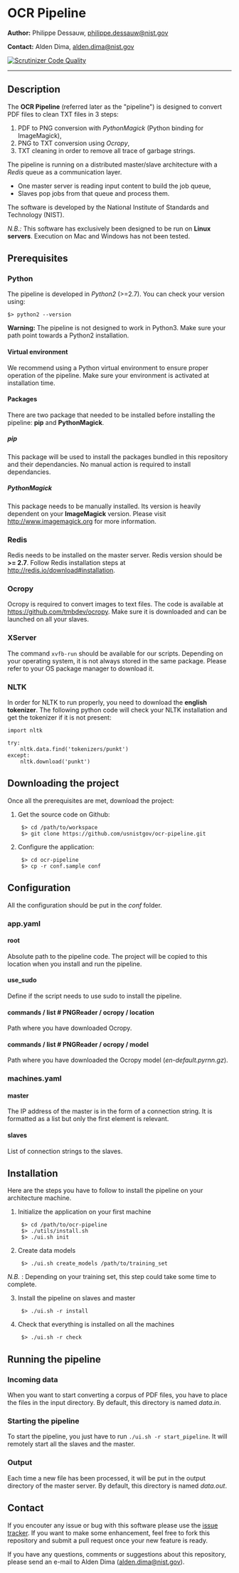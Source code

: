 # OCR Pipeline 

**Author:** Philippe Dessauw, philippe.dessauw@nist.gov

**Contact:** Alden Dima, alden.dima@nist.gov

[![Scrutinizer Code Quality](https://scrutinizer-ci.com/g/usnistgov/ocr-pipeline/badges/quality-score.png?b=master)](https://scrutinizer-ci.com/g/usnistgov/ocr-pipeline/?branch=master)

-----

## Description

The **OCR Pipeline** (referred later as the "pipeline") is designed to convert PDF files to clean TXT files in 3 steps:

1. PDF to PNG conversion with *PythonMagick* (Python binding for ImageMagick),
2. PNG to TXT conversion using *Ocropy*,
3. TXT cleaning in order to remove all trace of garbage strings.

The pipeline is running on a distributed master/slave architecture with a *Redis* queue as a communication layer.

* One master server is reading input content to build the job queue,
* Slaves pop jobs from that queue and process them.

The software is developed by the National Institute of Standards and Technology (NIST).

*N.B.:* This software has exclusively been designed to be run on **Linux servers**. Execution on Mac and Windows has not 
been tested.


## Prerequisites

### Python

The pipeline is developed in *Python2* (>=2.7). You can check your version using:

	$> python2 --version

**Warning:** The pipeline is not designed to work in Python3. Make sure your path point towards a Python2 installation.

#### Virtual environment

We recommend using a Python virtual environment to ensure proper operation of the pipeline. Make sure your environment 
is activated at installation time.

#### Packages

There are two package that needed to be installed before installing the pipeline: **pip** and **PythonMagick**.

##### pip

This package will be used to install the packages bundled in this repository and their dependancies. No manual action is 
required to install dependancies.

##### PythonMagick

This package needs to be manually installed. Its version is heavily dependent on your **ImageMagick** version. Please 
visit http://www.imagemagick.org for more information.

### Redis

Redis needs to be installed on the master server. Redis version should be **>= 2.7**. Follow Redis installation steps at 
http://redis.io/download#installation.

### Ocropy

Ocropy is required to convert images to text files. The code is available at https://github.com/tmbdev/ocropy. Make sure 
it is downloaded and can be launched on all your slaves.

### XServer

The command `xvfb-run` should be available for our scripts. Depending on your operating system, it is not always stored 
in the same package. Please refer to your OS package manager to download it.

### NLTK

In order for NLTK to run properly, you need to download the **english tokenizer**. The following python code will check 
your NLTK installation and get the tokenizer if it is not present:

	import nltk
	
	try:
	    nltk.data.find('tokenizers/punkt')
	except:
	    nltk.download('punkt')


## Downloading the project

Once all the prerequisites are met, download the project:

1. Get the source code on Github:
	
		$> cd /path/to/workspace
		$> git clone https://github.com/usnistgov/ocr-pipeline.git

2. Configure the application:

		$> cd ocr-pipeline
		$> cp -r conf.sample conf


## Configuration

All the configuration should be put in the *conf* folder.

### app.yaml

#### root

Absolute path to the pipeline code. The project will be copied to this location when you install and run the pipeline.

#### use_sudo

Define if the script needs to use sudo to install the pipeline.

#### commands / list # PNGReader / ocropy / location

Path where you have downloaded Ocropy.

#### commands / list # PNGReader / ocropy / model

Path where you have downloaded the Ocropy model (*en-default.pyrnn.gz*).

### machines.yaml

#### master

The IP address of the master is in the form of a connection string. It is formatted as a list but only the first element 
is relevant.

#### slaves

List of connection strings to the slaves.


## Installation

Here are the steps you have to follow to install the pipeline on your architecture machine.

1. Initialize the application on your first machine
	
		$> cd /path/to/ocr-pipeline
		$> ./utils/install.sh
		$> ./ui.sh init

2. Create data models

		$> ./ui.sh create_models /path/to/training_set

*N.B.* : Depending on your training set, this step could take some time to complete.

3. Install the pipeline on slaves and master
	
		$> ./ui.sh -r install

4. Check that everything is installed on all the machines

		$> ./ui.sh -r check


## Running the pipeline

### Incoming data

When you want to start converting a corpus of PDF files, you have to place the files in the input directory. By default, 
this directory is named *data.in*.

### Starting the pipeline

To start the pipeline, you just have to run `./ui.sh -r start_pipeline`. It will remotely start all the slaves and the 
master. 

### Output

Each time a new file has been processed, it will be put in the output directory of the master server. By default, this 
directory is named *data.out*.

## Contact

If you encouter any issue or bug with this software please use the [issue tracker](https://github.com/usnistgov/ocr-pipeline/issues). 
If you want to make some enhancement, feel free to fork this repository and submit a pull request once your new feature 
is ready.

If you have any questions, comments or suggestions about this repository, please send an e-mail to Alden Dima 
(alden.dima@nist.gov).
